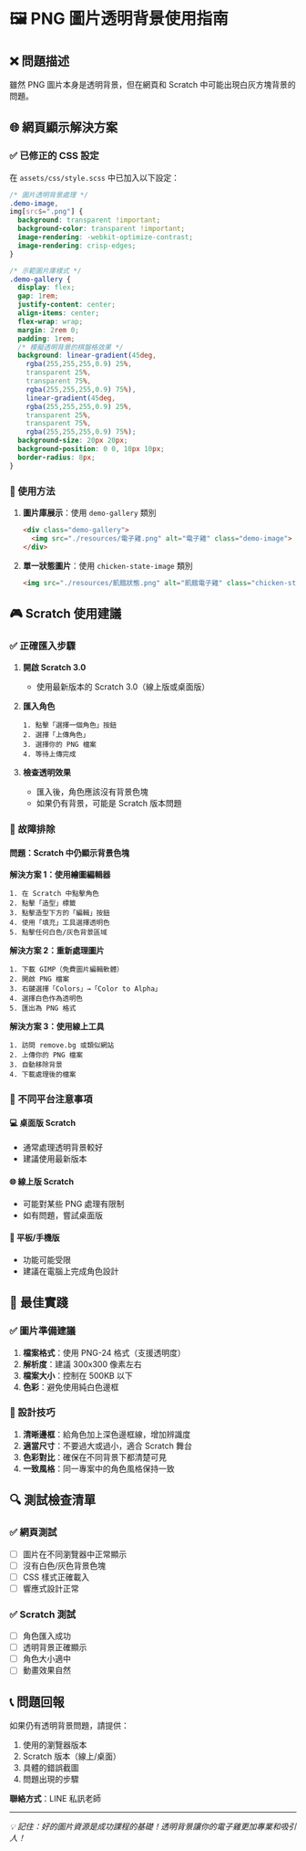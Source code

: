 # 🖼️ PNG 圖片透明背景使用指南

## ❌ 問題描述

雖然 PNG 圖片本身是透明背景，但在網頁和 Scratch 中可能出現白灰方塊背景的問題。

## 🌐 網頁顯示解決方案

### ✅ 已修正的 CSS 設定

在 `assets/css/style.scss` 中已加入以下設定：

```css
/* 圖片透明背景處理 */
.demo-image,
img[src$=".png"] {
  background: transparent !important;
  background-color: transparent !important;
  image-rendering: -webkit-optimize-contrast;
  image-rendering: crisp-edges;
}

/* 示範圖片庫樣式 */
.demo-gallery {
  display: flex;
  gap: 1rem;
  justify-content: center;
  align-items: center;
  flex-wrap: wrap;
  margin: 2rem 0;
  padding: 1rem;
  /* 模擬透明背景的棋盤格效果 */
  background: linear-gradient(45deg,
    rgba(255,255,255,0.9) 25%,
    transparent 25%,
    transparent 75%,
    rgba(255,255,255,0.9) 75%),
    linear-gradient(45deg,
    rgba(255,255,255,0.9) 25%,
    transparent 25%,
    transparent 75%,
    rgba(255,255,255,0.9) 75%);
  background-size: 20px 20px;
  background-position: 0 0, 10px 10px;
  border-radius: 8px;
}
```

### 🎯 使用方法

1. **圖片庫展示**：使用 `demo-gallery` 類別
   ```html
   <div class="demo-gallery">
     <img src="./resources/電子雞.png" alt="電子雞" class="demo-image">
   </div>
   ```

2. **單一狀態圖片**：使用 `chicken-state-image` 類別
   ```html
   <img src="./resources/飢餓狀態.png" alt="飢餓電子雞" class="chicken-state-image">
   ```

## 🎮 Scratch 使用建議

### ✅ 正確匯入步驟

1. **開啟 Scratch 3.0**
   - 使用最新版本的 Scratch 3.0（線上版或桌面版）

2. **匯入角色**
   ```
   1. 點擊「選擇一個角色」按鈕
   2. 選擇「上傳角色」
   3. 選擇你的 PNG 檔案
   4. 等待上傳完成
   ```

3. **檢查透明效果**
   - 匯入後，角色應該沒有背景色塊
   - 如果仍有背景，可能是 Scratch 版本問題

### 🔧 故障排除

#### 問題：Scratch 中仍顯示背景色塊

**解決方案 1：使用繪圖編輯器**
```
1. 在 Scratch 中點擊角色
2. 點擊「造型」標籤
3. 點擊造型下方的「編輯」按鈕
4. 使用「填充」工具選擇透明色
5. 點擊任何白色/灰色背景區域
```

**解決方案 2：重新處理圖片**
```
1. 下載 GIMP（免費圖片編輯軟體）
2. 開啟 PNG 檔案
3. 右鍵選擇「Colors」→「Color to Alpha」
4. 選擇白色作為透明色
5. 匯出為 PNG 格式
```

**解決方案 3：使用線上工具**
```
1. 訪問 remove.bg 或類似網站
2. 上傳你的 PNG 檔案
3. 自動移除背景
4. 下載處理後的檔案
```

### 📱 不同平台注意事項

#### 💻 桌面版 Scratch
- 通常處理透明背景較好
- 建議使用最新版本

#### 🌐 線上版 Scratch
- 可能對某些 PNG 處理有限制
- 如有問題，嘗試桌面版

#### 📲 平板/手機版
- 功能可能受限
- 建議在電腦上完成角色設計

## 🎨 最佳實踐

### ✅ 圖片準備建議

1. **檔案格式**：使用 PNG-24 格式（支援透明度）
2. **解析度**：建議 300x300 像素左右
3. **檔案大小**：控制在 500KB 以下
4. **色彩**：避免使用純白色邊框

### 🎯 設計技巧

1. **清晰邊框**：給角色加上深色邊框線，增加辨識度
2. **適當尺寸**：不要過大或過小，適合 Scratch 舞台
3. **色彩對比**：確保在不同背景下都清楚可見
4. **一致風格**：同一專案中的角色風格保持一致

## 🔍 測試檢查清單

### ✅ 網頁測試
- [ ] 圖片在不同瀏覽器中正常顯示
- [ ] 沒有白色/灰色背景色塊
- [ ] CSS 樣式正確載入
- [ ] 響應式設計正常

### ✅ Scratch 測試
- [ ] 角色匯入成功
- [ ] 透明背景正確顯示
- [ ] 角色大小適中
- [ ] 動畫效果自然

## 📞 問題回報

如果仍有透明背景問題，請提供：
1. 使用的瀏覽器版本
2. Scratch 版本（線上/桌面）
3. 具體的錯誤截圖
4. 問題出現的步驟

**聯絡方式**：LINE 私訊老師

---

*💡 記住：好的圖片資源是成功課程的基礎！透明背景讓你的電子雞更加專業和吸引人！*